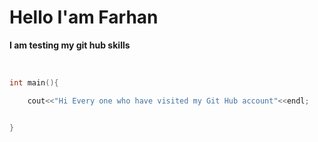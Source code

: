 # Hello I'am Farhan  

__I am testing my git hub skills__

<br>

```c++
int main(){

    cout<<"Hi Every one who have visited my Git Hub account"<<endl;


}
    
```
